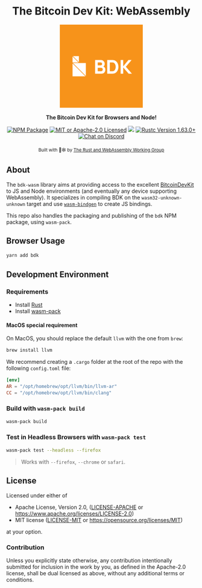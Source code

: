 <div align="center">
  <h1>The Bitcoin Dev Kit: WebAssembly</h1>

  <img src="./static/bdk.png" width="220" />

  <p>
    <strong>The Bitcoin Dev Kit for Browsers and Node!</strong>
  </p>

  <p>
    <a href=""><img alt="NPM Package" src="https://img.shields.io/crates/v/bdk_wallet.svg"/></a>
    <a href="https://github.com/MetaMask/bdk-wasm/blob/master/LICENSE"><img alt="MIT or Apache-2.0 Licensed" src="https://img.shields.io/badge/license-MIT%2FApache--2.0-blue.svg"/></a>
    <a href="https://coveralls.io/github/MetaMask/bdk-wasm?branch=main"><img src="https://coveralls.io/repos/github/MetaMask/bdk-wasm/badge.svg?branch=main"/></a>
    <a href="https://blog.rust-lang.org/2022/08/11/Rust-1.63.0.html"><img alt="Rustc Version 1.63.0+" src="https://img.shields.io/badge/rustc-1.63.0%2B-lightgrey.svg"/></a>
    <a href="https://discord.gg/d7NkDKm"><img alt="Chat on Discord" src="https://img.shields.io/discord/753336465005608961?logo=discord"></a>
  </p>

<sub>Built with 🦀🕸 by <a href="https://rustwasm.github.io/">The Rust and WebAssembly Working Group</a></sub>

</div>

## About

The `bdk-wasm` library aims at providing access to the excellent [BitcoinDevKit](https://github.com/bitcoindevkit/bdk) to JS and Node environments (and eventually any device supporting WebAssembly).
It specializes in compiling BDK on the `wasm32-unknown-unknown` target and use [`wasm-bindgen`](https://github.com/rustwasm/wasm-bindgen) to create JS bindings.

This repo also handles the packaging and publishing of the `bdk` NPM package, using `wasm-pack`.

## Browser Usage

```sh
yarn add bdk
```

## Development Environment

### Requirements

- Install [Rust](https://www.rust-lang.org/tools/install)
- Install [wasm-pack](https://rustwasm.github.io/wasm-pack/installer/)

#### MacOS special requirement

On MacOS, you should replace the default `llvm` with the one from `brew`:

```sh
brew install llvm
```

We recommend creating a `.cargo` folder at the root of the repo with the following `config.toml` file:

```toml
[env]
AR = "/opt/homebrew/opt/llvm/bin/llvm-ar"
CC = "/opt/homebrew/opt/llvm/bin/clang"
```

### Build with `wasm-pack build`

```sh
wasm-pack build
```

### Test in Headless Browsers with `wasm-pack test`

```sh
wasm-pack test --headless --firefox
```

> Works with `--firefox`, `--chrome` or `safari`.

## License

Licensed under either of

- Apache License, Version 2.0, ([LICENSE-APACHE](LICENSE-APACHE) or <https://www.apache.org/licenses/LICENSE-2.0>)
- MIT license ([LICENSE-MIT](LICENSE-MIT) or <https://opensource.org/licenses/MIT>)

at your option.

### Contribution

Unless you explicitly state otherwise, any contribution intentionally
submitted for inclusion in the work by you, as defined in the Apache-2.0
license, shall be dual licensed as above, without any additional terms or
conditions.
